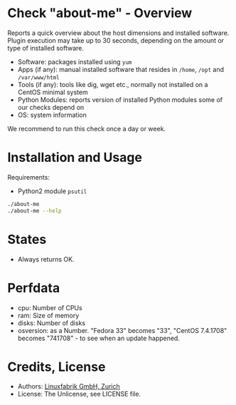 # Check "about-me" - Overview

Reports a quick overview about the host dimensions and installed software. Plugin execution may take up to 30 seconds, depending on the amount or type of installed software.

* Software: packages installed using `yum`
* Apps (if any): manual installed software that resides in `/home`, `/opt` and `/var/www/html`
* Tools (if any): tools like dig, wget etc., normally not installed on a CentOS minimal system
* Python Modules: reports version of installed Python modules some of our checks depend on
* OS: system information

We recommend to run this check once a day or week.


# Installation and Usage

Requirements:
* Python2 module `psutil`

```bash
./about-me
./about-me --help
```


# States

* Always returns OK.


# Perfdata

* cpu: Number of CPUs
* ram: Size of memory
* disks: Number of disks
* osversion: as a Number. "Fedora 33" becomes "33", "CentOS 7.4.1708" becomes "741708" - to see when an update happened.


# Credits, License

* Authors: [Linuxfabrik GmbH, Zurich](https://www.linuxfabrik.ch)
* License: The Unlicense, see LICENSE file.
